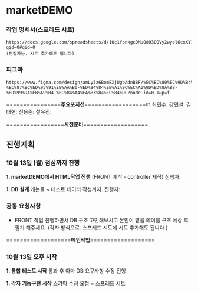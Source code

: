 # marketDEMO
### 작업 명세서(스프레드 시트)
    https://docs.google.com/spreadsheets/d/1Oc1fbnkgcDMuQd03QQVy2wyel6cxXY1nyhEGNxIafB8/edit?gid=0#gid=0
    (편집가능. 시트 추가해도 됩니다)

### 피그마
    https://www.figma.com/design/amLy5z6BomEXjUgbAdnB8F/%EC%BC%80%EC%9D%B4%EB%A7%88%EC%BC%93-%EC%87%BC%ED%95%91%EB%AA%B0-%ED%94%84%EB%A1%9C%EC%A0%9D%ED%8A%B8-%ED%99%94%EB%A9%B4-%EC%84%A4%EA%B3%84%EC%84%9C?node-id=0-1&p=f

================**주요포지션**==================\n
최민수: 
강민철: 
김대현: 
전용준: 
설유진: 

=================**사전준비**===================
## 진행계획
### 10월 13일 (월) 점심까지 진행
**1. marketDEMO에서 HTML작업 진행**
  (FRONT 제작 - controller 제작)
  진행자:

**1. DB 설계**
    개논물 ~ 테스트 데이터 작성까지.
   진행자:

### 공통 요청사항
- FRONT 작업 진행하면서 DB 구조 고민해보시고 본인이 맡을 테이블 구조 예상 후 필기 해주세요.
  (각자 방식으로. 스프레드 시트에 시트 추가해도 됩니다.)

===================**메인작업**===================
### 10월 13일 오후 시작
**1. 통합 테스트 시작**
    통과 후 아마 DB 요구사항 수정 진행
    
**1. 각자 기능구현 시작**
    스키마 수정 요청 = 스프레드 시트

    
